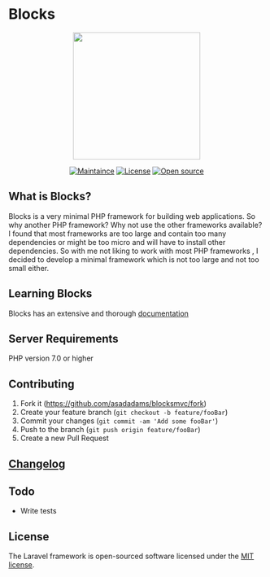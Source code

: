 # Blocks

<p align="center"><img src="https://res.cloudinary.com/daf8xutfa/image/upload/v1576065012/logo_transparent_l4t9hq.png" width="250"></p>

<p align="center">
<a href="#"><img src="https://img.shields.io/badge/Maintained%3F-yes-green.svg" alt="Maintaince"></a>
<a href="#"><img src="https://img.shields.io/badge/License-MIT-blue.svg" alt="License"></a>
<a href="#"><img src="https://badges.frapsoft.com/os/v2/open-source.svg?v=103" alt="Open source"></a>

</p>

## What is Blocks?

Blocks is a very minimal PHP framework for building web applications. So why another PHP framework?
Why not use the other frameworks available? I found that most frameworks are too large and contain too many dependencies or might be too micro and will have to install other dependencies. So with me not liking to work with most PHP frameworks , I decided to develop a minimal framework which is not too large and not too small either.

## Learning Blocks

Blocks has an extensive and thorough [documentation](https://laravel.com/docs)

## Server Requirements

PHP version 7.0 or higher

## Contributing

1. Fork it (<https://github.com/asadadams/blocksmvc/fork>)
2. Create your feature branch (`git checkout -b feature/fooBar`)
3. Commit your changes (`git commit -am 'Add some fooBar'`)
4. Push to the branch (`git push origin feature/fooBar`)
5. Create a new Pull Request

## [Changelog](CHANGELOG.md)

## Todo

- Write tests

## License

The Laravel framework is open-sourced software licensed under the [MIT license](https://opensource.org/licenses/MIT).
